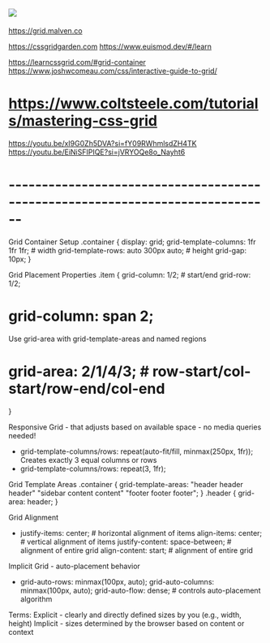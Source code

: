 # ![](https://raw.githubusercontent.com/eludadev/css-docs/main/assets/css_grid.png)
https://grid.malven.co

https://cssgridgarden.com
https://www.euismod.dev/#/learn

https://learncssgrid.com/#grid-container
https://www.joshwcomeau.com/css/interactive-guide-to-grid/
# https://www.coltsteele.com/tutorials/mastering-css-grid

https://youtu.be/xI9G0Zh5DVA?si=fY09RWhmlsdZH4TK
https://youtu.be/EiNiSFIPIQE?si=jVRYOQe8o_Nayht6

# ------------------------------------------------------------------------------
Grid Container Setup
.container {
  display: grid;
  grid-template-columns: 1fr 1fr 1fr;  # width
  grid-template-rows: auto 300px auto; # height
  grid-gap: 10px;
}

Grid Placement Properties
.item {
  grid-column: 1/2; # start/end
  grid-row: 1/2;
  # grid-column: span 2;

  Use grid-area with grid-template-areas and named regions
  # grid-area: 2/1/4/3; # row-start/col-start/row-end/col-end
}

Responsive Grid - that adjusts based on available space - no media queries needed!
- grid-template-columns/rows: repeat(auto-fit/fill, minmax(250px, 1fr));
Creates exactly 3 equal columns or rows
- grid-template-columns/rows: repeat(3, 1fr);

Grid Template Areas
.container {
  grid-template-areas:
    "header header header"
    "sidebar content content"
    "footer footer footer";
}
.header { grid-area: header; }

Grid Alignment
- justify-items: center; # horizontal alignment of items
  align-items: center;   # vertical alignment of items
  justify-content: space-between; # alignment of entire grid
  align-content: start;  # alignment of entire grid

Implicit Grid - auto-placement behavior
- grid-auto-rows: minmax(100px, auto);
  grid-auto-columns: minmax(100px, auto);
  grid-auto-flow: dense; # controls auto-placement algorithm

Terms:
Explicit - clearly and directly defined sizes by you (e.g., width, height)
Implicit - sizes determined by the browser based on content or context
